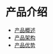 
# 产品介绍

- [产品概述](/introduction/overview.md)
- [产品架构](/introduction/framework.md)
- [产品优势](/introduction/advantage.md)